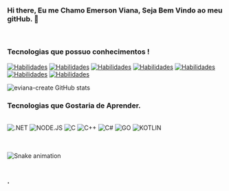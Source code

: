 ### Hi there, Eu me Chamo Emerson Viana, Seja Bem Vindo ao meu gitHub. 👋
<br/>

### Tecnologias que possuo conhecimentos !
[![Habilidades](https://img.shields.io/badge/HTML5-E34F26?style=for-the-badge&logo=html5&logoColor=white)](https://github.com/eviana-create/Tabela-de-todos-os-Estados/blob/main/index.html)
[![Habilidades](https://img.shields.io/badge/CSS3-1572B6?style=for-the-badge&logo=css3&logoColor=white)](https://github.com/eviana-create/Criando-menu-lateral/blob/main/style.css)
[![Habilidades](https://img.shields.io/badge/JavaScript-F7DF1E?style=for-the-badge&logo=javascript&logoColor=black)](https://github.com/eviana-create/Recriando_interfaceGrafica_netflix/tree/main/js)
[![Habilidades](https://img.shields.io/badge/Python-14354C?style=for-the-badge&logo=python&logoColor=white)](https://github.com/eviana-create/Python)
[![Habilidades](https://img.shields.io/badge/Java-ED8B00?style=for-the-badge&logo=openjdk&logoColor=white)](https://github.com/eviana-create/JavaOnline)
[![Habilidades](https://img.shields.io/badge/PHP-777BB4?style=for-the-badge&logo=php&logoColor=white)](https://github.com/eviana-create/Forum_DesenvolvimentoWeb/tree/main/Site)
[![Habilidades](https://img.shields.io/badge/React-20232A?style=for-the-badge&logo=react&logoColor=61DAFB)](https://github.com/eviana-create/Fundamentos_React.js/tree/master/src)

![eviana-create GitHub stats](https://github-readme-stats.vercel.app/api?username=eviana-create&show_icons=true&theme=tokyonight)

### Tecnologias que Gostaria de Aprender.

<div style="display: inline_block"><br/>
    <img aling="center" alt=".NET" src="https://img.shields.io/badge/.NET-5C2D91?style=for-the-badge&logo=.net&logoColor=white">
    <img aling="center" alt="NODE.JS" src="https://img.shields.io/badge/Node.js-43853D?style=for-the-badge&logo=node.js&logoColor=white">
    <img aling="center" alt="C" src="https://img.shields.io/badge/C-00599C?style=for-the-badge&logo=c&logoColor=white">
    <img aling="center" alt="C++" src="https://img.shields.io/badge/C%2B%2B-00599C?style=for-the-badge&logo=c%2B%2B&logoColor=white">
    <img aling="center" alt="C#" src="https://img.shields.io/badge/C%23-239120?style=for-the-badge&logo=c-sharp&logoColor=white">
    <img aling="center" alt="GO" src="https://img.shields.io/badge/Go-00ADD8?style=for-the-badge&logo=go&logoColor=white">
    <img aling="center" alt="KOTLIN" src="https://img.shields.io/badge/Kotlin-0095D5?&style=for-the-badge&logo=kotlin&logoColor=white">
</div>
<br/><br/a>

![Snake animation](https://github.com/eviana-create/eviana-create/blob/output/github-contribution-grid-snake.svg)
<br/><br/>

### .

